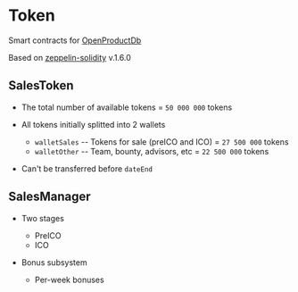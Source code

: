 # Token

Smart contracts for [OpenProductDb](https://OpenProductDb.com)

Based on [zeppelin-solidity](https://github.com/OpenZeppelin/zeppelin-solidity) v.1.6.0


## SalesToken

*	The total number of available tokens = `50 000 000` tokens

*	All tokens initially splitted into 2 wallets
	*	`walletSales` -- Tokens for sale (preICO and ICO) = `27 500 000` tokens
	*	`walletOther` -- Team, bounty, advisors, etc = `22 500 000` tokens

*	Can't be transferred before `dateEnd`


## SalesManager

*	Two stages
	*	PreICO
	*	ICO

*	Bonus subsystem
	*	Per-week bonuses

